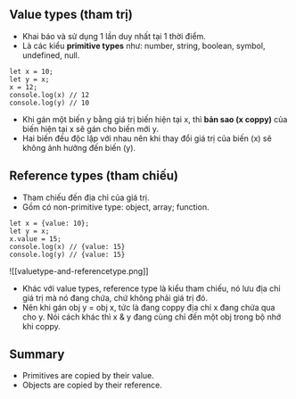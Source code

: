 ## Value types (tham trị)
- Khai báo và sử dụng 1 lần duy nhất tại 1 thời điểm.
- Là các kiểu **primitive types** như: number, string, boolean, symbol, undefined, null.
```
let x = 10;
let y = x;
x = 12;
console.log(x) // 12
console.log(y) // 10
```
- Khi gán một biến y bằng giá trị biến hiện tại x, thì **bản sao (x coppy)** của biến hiện tại x sẽ gán cho biến mới y.
- Hai biến đều độc lập với nhau nên khi thay đổi giá trị của biến (x) sẽ không ảnh hưởng đến biến (y).
## Reference types (tham chiếu)
- Tham chiếu đến địa chỉ của giá trị.
- Gồm có non-primitive type: object, array; function.
```
let x = {value: 10};
let y = x;
x.value = 15;
console.log(x) // {value: 15}
console.log(y) // {value: 15}
```
![[valuetype-and-referencetype.png]]
- Khác với value types, reference type là kiểu tham chiếu, nó lưu địa chỉ giá trị mà nó đang chứa, chứ không phải giá trị đó.
- Nên khi gán obj y = obj x, tức là đang coppy địa chỉ x đang chứa qua cho y. Nói cách khác thì x & y đang cùng chỉ đến một obj trong bộ nhớ khi coppy.
## Summary
- Primitives are copied by their value.
- Objects are copied by their reference.
